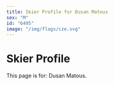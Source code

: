 ```yaml
---
title: Skier Profile for Dusan Matous
sex: "M"
id: "6495"
image: "/img/flags/cze.svg" 
---
```


# Skier Profile

This page is for: Dusan Matous.
    